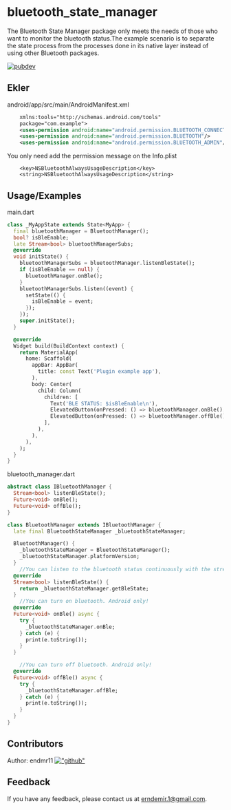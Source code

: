 # bluetooth_state_manager

The Bluetooth State Manager package only meets the needs of those who want to monitor the bluetooth status.The example scenario is to separate the state process from the processes done in its native layer instead of using other Bluetooth packages.

[![pubdev](https://img.shields.io/badge/pub-bluetooth_state_manager-blue)](https://pub.dev/packages/flutter_state_manager)

## Ekler

android/app/src/main/AndroidManifest.xml

```xml
    xmlns:tools="http://schemas.android.com/tools"
    package="com.example">
    <uses-permission android:name="android.permission.BLUETOOTH_CONNECT"/>
    <uses-permission android:name="android.permission.BLUETOOTH"/>
    <uses-permission android:name="android.permission.BLUETOOTH_ADMIN"/>
```

You only need add the permission message on the Info.plist

```
	<key>NSBluetoothAlwaysUsageDescription</key>
	<string>NSBluetoothAlwaysUsageDescription</string>
```

## Usage/Examples

main.dart

```dart
class _MyAppState extends State<MyApp> {
  final bluetoothManager = BluetoothManager();
  bool? isBleEnable;
  late Stream<bool> bluetoothManagerSubs;
  @override
  void initState() {
    bluetoothManagerSubs = bluetoothManager.listenBleState();
    if (isBleEnable == null) {
      bluetoothManager.onBle();
    }
    bluetoothManagerSubs.listen((event) {
      setState(() {
        isBleEnable = event;
      });
    });
    super.initState();
  }

  @override
  Widget build(BuildContext context) {
    return MaterialApp(
      home: Scaffold(
        appBar: AppBar(
          title: const Text('Plugin example app'),
        ),
        body: Center(
          child: Column(
            children: [
              Text('BLE STATUS: $isBleEnable\n'),
              ElevatedButton(onPressed: () => bluetoothManager.onBle(), child: const Text("On")),
              ElevatedButton(onPressed: () => bluetoothManager.offBle(), child: const Text("Off"))
            ],
          ),
        ),
      ),
    );
  }
}
```

bluetooth_manager.dart

```dart
abstract class IBluetoothManager {
  Stream<bool> listenBleState();
  Future<void> onBle();
  Future<void> offBle();
}

class BluetoothManager extends IBluetoothManager {
  late final BluetoothStateManager _bluetoothStateManager;

  BluetoothManager() {
    _bluetoothStateManager = BluetoothStateManager();
    _bluetoothStateManager.platformVersion;
  }
    //You can listen to the bluetooth status continuously with the stream method.
  @override
  Stream<bool> listenBleState() {
    return _bluetoothStateManager.getBleState;
  }
    //You can turn on bluetooth. Android only!
  @override
  Future<void> onBle() async {
    try {
      _bluetoothStateManager.onBle;
    } catch (e) {
      print(e.toString());
    }
  }

    //You can turn off bluetooth. Android only!
  @override
  Future<void> offBle() async {
    try {
      _bluetoothStateManager.offBle;
    } catch (e) {
      print(e.toString());
    }
  }
}
```

## Contributors

Author: endmr11 [!["github"](https://img.shields.io/badge/GitHub-100000?style=for-the-badge&logo=github&logoColor=white)](https://github.com/endmr11)

## Feedback

If you have any feedback, please contact us at erndemir.1@gmail.com.
